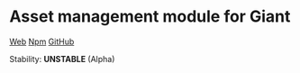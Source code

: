 Asset management module for Giant
=================================

[Web](http://giantjs.org) [Npm](https://www.npmjs.com/~giantjs) [GitHub](https://github.com/giantjs)

Stability: **UNSTABLE** (Alpha)
